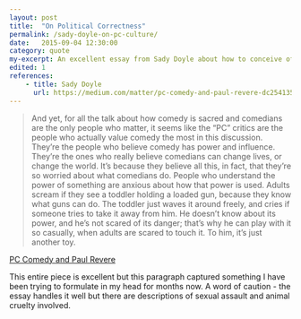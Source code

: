 ```yaml
---
layout: post
title:  "On Political Correctness"
permalink: /sady-doyle-on-pc-culture/
date:   2015-09-04 12:30:00
category: quote
my-excerpt: An excellent essay from Sady Doyle about how to conceive of "political correctness" inside comedy, but with applications to all of art.
edited: 1
references:
    - title: Sady Doyle
      url: https://medium.com/matter/pc-comedy-and-paul-revere-dc2541356851
---
```


>And yet, for all the talk about how comedy is sacred and comedians are the only people who matter, it seems like the “PC” critics are the people who actually value comedy the most in this discussion. They’re the people who believe comedy has power and influence. They’re the ones who really believe comedians can change lives, or change the world. It’s because they believe all this, in fact, that they’re so worried about what comedians do. People who understand the power of something are anxious about how that power is used. Adults scream if they see a toddler holding a loaded gun, because they know what guns can do. The toddler just waves it around freely, and cries if someone tries to take it away from him. He doesn’t know about its power, and he’s not scared of its danger; that’s why he can play with it so casually, when adults are scared to touch it. To him, it’s just another toy.

[PC Comedy and Paul Revere](https://medium.com/matter/pc-comedy-and-paul-revere-dc2541356851)

This entire piece is excellent but this paragraph captured something I have been trying to formulate in my head for months now. A word of caution - the essay handles it well but there are descriptions of sexual assault and animal cruelty involved.
